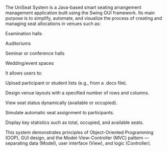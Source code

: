 The UniSeat System is a Java-based smart seating arrangement management application built using the Swing GUI framework.
Its main purpose is to simplify, automate, and visualize the process of creating and managing seat allocations in venues such as:

Examination halls

Auditoriums

Seminar or conference halls

Wedding/event spaces

It allows users to:

Upload participant or student lists (e.g., from a .docx file).

Design venue layouts with a specified number of rows and columns.

View seat status dynamically (available or occupied).

Simulate automatic seat assignment to participants.

Display key statistics such as total, occupied, and available seats.

This system demonstrates principles of Object-Oriented Programming (OOP), GUI design, and the Model-View-Controller (MVC) pattern — separating data (Model), user interface (View), and logic (Controller).
